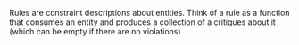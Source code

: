 Rules are constraint descriptions about entities. Think of a rule as a function that consumes an entity and produces a collection of a critiques about it (which can be empty if there are no violations)